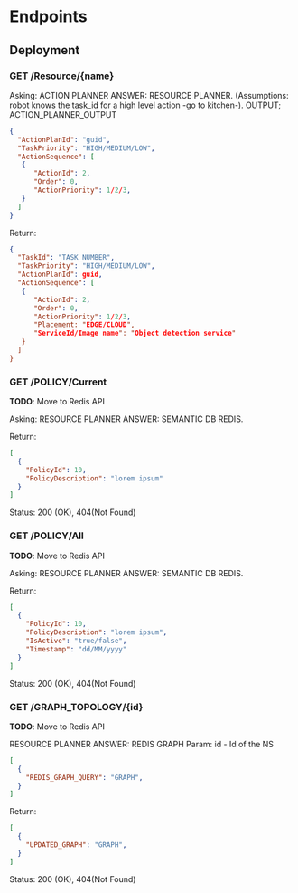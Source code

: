 # Endpoints

## Deployment


### GET /Resource/{name} 
Asking: ACTION PLANNER  ANSWER: RESOURCE PLANNER.
(Assumptions: robot knows the task_id for a high level action -go to kitchen-).
OUTPUT; ACTION_PLANNER_OUTPUT

```json
{  
  "ActionPlanId": "guid",
  "TaskPriority": "HIGH/MEDIUM/LOW",
  "ActionSequence": [
   {
      "ActionId": 2,
      "Order": 0,
      "ActionPriority": 1/2/3,      
   } 
  ]
}
```


Return: 
```json
{
  "TaskId": "TASK_NUMBER",
  "TaskPriority": "HIGH/MEDIUM/LOW",
  "ActionPlanId": guid,
  "ActionSequence": [
   {
      "ActionId": 2,
      "Order": 0,      
      "ActionPriority": 1/2/3,
      "Placement: "EDGE/CLOUD",
      "ServiceId/Image name": "Object detection service"
   } 
  ]
}

```


### GET /POLICY/Current

**TODO**: Move to Redis API

Asking: RESOURCE PLANNER ANSWER: SEMANTIC DB REDIS.

Return: 
```json
[
  {
    "PolicyId": 10,
    "PolicyDescription": "lorem ipsum"    
  }
]
```

Status: 200 (OK), 404(Not Found)
### GET /POLICY/All

**TODO**: Move to Redis API

Asking: RESOURCE PLANNER ANSWER: SEMANTIC DB REDIS.

Return: 
```json
[
  {
    "PolicyId": 10,
    "PolicyDescription": "lorem ipsum",
    "IsActive": "true/false",
    "Timestamp": "dd/MM/yyyy"
  }
]
```

Status: 200 (OK), 404(Not Found)

### GET /GRAPH_TOPOLOGY/{id} 

**TODO**: Move to Redis API

RESOURCE PLANNER ANSWER: REDIS GRAPH
Param: id - Id of the NS

```json
[
  {
    "REDIS_GRAPH_QUERY": "GRAPH",
  }
]
```

Return: 
```json
[
  {
    "UPDATED_GRAPH": "GRAPH",
  }
]
```

Status: 200 (OK), 404(Not Found)

